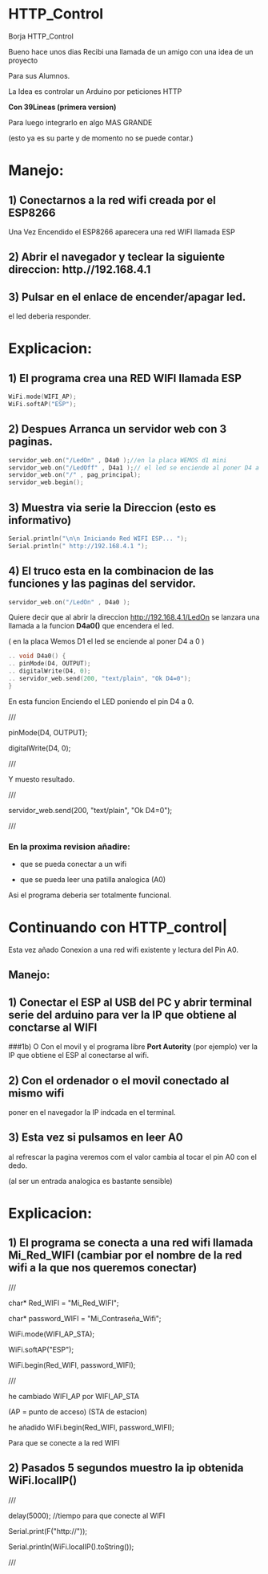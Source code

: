 # HTTP_Control

Borja HTTP_Control

Bueno hace unos dias Recibi una llamada de un amigo con una idea de un proyecto

Para sus Alumnos.

La Idea es controlar un Arduino por peticiones HTTP

**Con 39Lineas (primera version)**

Para luego integrarlo en algo MAS GRANDE

(esto ya es su parte y de momento no se puede contar.)

# Manejo:

## 1) Conectarnos a la red wifi creada por el ESP8266

Una Vez Encendido el ESP8266 aparecera una red WIFI llamada ESP

## 2) Abrir el navegador y teclear la siguiente direccion: **http.//192.168.4.1**

## 3) Pulsar en el enlace de encender/apagar led.

el led deberia responder.

# Explicacion:

## 1) El programa crea una RED WIFI llamada ESP

```c
WiFi.mode(WIFI_AP);
WiFi.softAP("ESP");
```

## 2) Despues Arranca un servidor web con 3 paginas.

```c
servidor_web.on("/LedOn" , D4a0 );//en la placa WEMOS d1 mini 
servidor_web.on("/LedOff" , D4a1 );// el led se enciende al poner D4 a 0
servidor_web.on("/" , pag_principal);
servidor_web.begin();

```

## 3) Muestra via serie la Direccion (esto es informativo)

```c
Serial.println("\n\n Iniciando Red WIFI ESP... ");
Serial.println(" http://192.168.4.1 ");
```

## 4) El truco esta en la combinacion de las funciones y las paginas del servidor.

```c
servidor_web.on("/LedOn" , D4a0 );
```

Quiere decir que al abrir la direccion http://192.168.4.1/LedOn
se lanzara una llamada a la funcion __D4a0()__ 
que encendera el led.

( en la placa Wemos D1 el led se enciende al poner D4 a 0 )

```c
.. void D4a0() {
.. pinMode(D4, OUTPUT);
.. digitalWrite(D4, 0);
.. servidor_web.send(200, "text/plain", "Ok D4=0");
}
```

En esta funcion Enciendo el LED poniendo el pin D4 a 0.

///

pinMode(D4, OUTPUT);

digitalWrite(D4, 0);

///

Y muesto resultado.

///

servidor_web.send(200, "text/plain", "Ok D4=0");

///

### En la proxima revision añadire:

- que se pueda conectar a un wifi

- que se pueda leer una patilla analogica (A0)

Asi el programa deberia ser totalmente funcional.

# Continuando con HTTP_control|

Esta vez añado Conexion a una red wifi existente y lectura del Pin A0.

## Manejo:

## 1) Conectar el ESP al USB del PC y abrir terminal serie del arduino para ver la IP que obtiene al conctarse al WIFI

###1b) O Con el movil y el programa libre **Port Autority** (por ejemplo) ver la IP que obtiene el ESP al conectarse al wifi. 

## 2) Con el ordenador o el movil conectado al mismo wifi 

poner en el navegador la IP indcada en el terminal.

## 3) Esta vez si pulsamos en leer A0 

al refrescar la pagina veremos com el valor cambia al tocar el pin A0 con el dedo.

(al ser un entrada analogica es bastante sensible)

# Explicacion:

## 1) El programa se conecta a una red wifi llamada Mi_Red_WIFI (cambiar por el nombre de la red wifi a la que nos queremos conectar)

///

char* Red_WIFI = "Mi_Red_WIFI";

char* password_WIFI = "Mi_Contraseña_Wifi";

WiFi.mode(WIFI_AP_STA);

WiFi.softAP("ESP");

WiFi.begin(Red_WIFI, password_WIFI);

///

he cambiado WIFI_AP por WIFI_AP_STA 

(AP = punto de acceso) (STA de estacion)

he añadido WiFi.begin(Red_WIFI, password_WIFI);

Para que se conecte a la red WIFI

## 2) Pasados 5 segundos muestro la ip obtenida WiFi.localIP()

///

delay(5000); //tiempo para que conecte al WIFI

Serial.print(F("http://")); 

Serial.println(WiFi.localIP().toString());

///






  